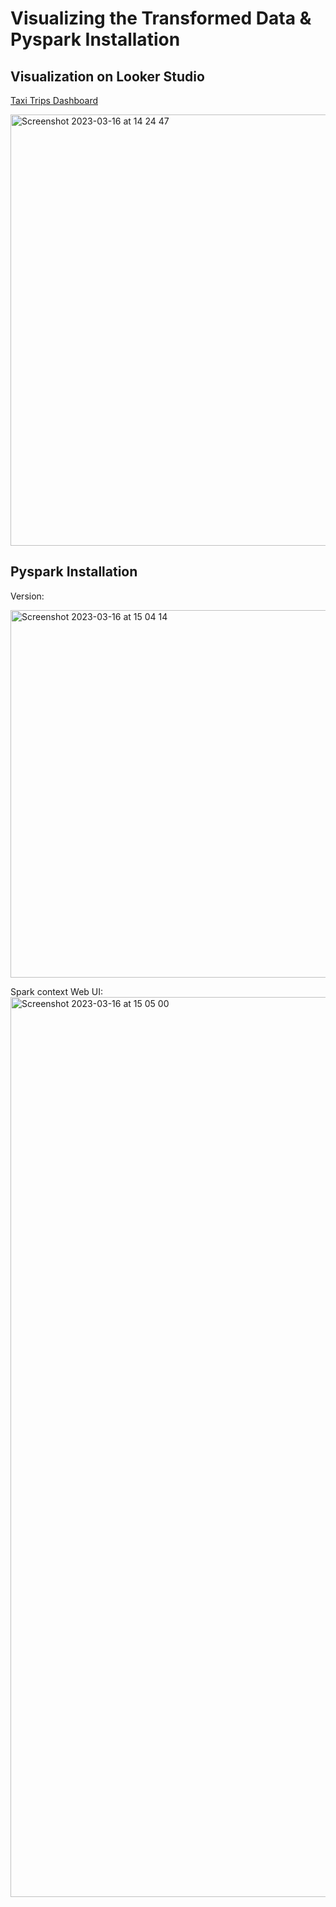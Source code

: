 # Visualizing the Transformed Data & Pyspark Installation

## Visualization on Looker Studio
[Taxi Trips Dashboard](https://lookerstudio.google.com/reporting/6c3a5881-f5c0-4612-9c01-8b0850fb19b8)

<img width="690" alt="Screenshot 2023-03-16 at 14 24 47" src="https://user-images.githubusercontent.com/113230789/225543973-87070e7a-d46b-466a-8c96-fc42fa1d7794.png">

## Pyspark Installation

Version:

<img width="588" alt="Screenshot 2023-03-16 at 15 04 14" src="https://user-images.githubusercontent.com/113230789/225552980-7bc374c0-0549-4ccc-9db1-8d2acc2dd6b3.png">

Spark context Web UI:
<img width="1440" alt="Screenshot 2023-03-16 at 15 05 00" src="https://user-images.githubusercontent.com/113230789/225553153-4a91e65c-1782-4cfe-b526-b27a1c9caf15.png">

